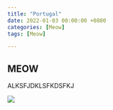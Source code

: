 ```yaml
---
title: "Portugal"
date: 2022-01-03 00:00:00 +0800
categories: [Meow]
tags: [Meow]

---
```


## MEOW

ALKSFJDKLSFKDSFKJ

![](https://i.pinimg.com/564x/9b/e9/86/9be9867fd0c992487aaaddc725aa1933.jpg)